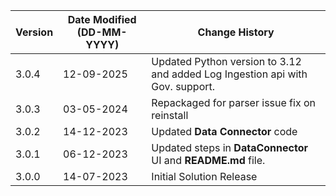 | **Version** | **Date Modified (DD-MM-YYYY)** | **Change History**                          |
|-------------|--------------------------------|---------------------------------------------|
| 3.0.4       |     12-09-2025                 | Updated Python version to 3.12 and added Log Ingestion api with Gov. support.
| 3.0.3       |     03-05-2024                 | Repackaged for parser issue fix on reinstall |
| 3.0.2       |     14-12-2023                 | Updated **Data Connector** code                    |
| 3.0.1       |     06-12-2023                 | Updated steps in **DataConnector** UI and **README.md** file.                     |
| 3.0.0       |     14-07-2023                 | Initial Solution Release                     |
